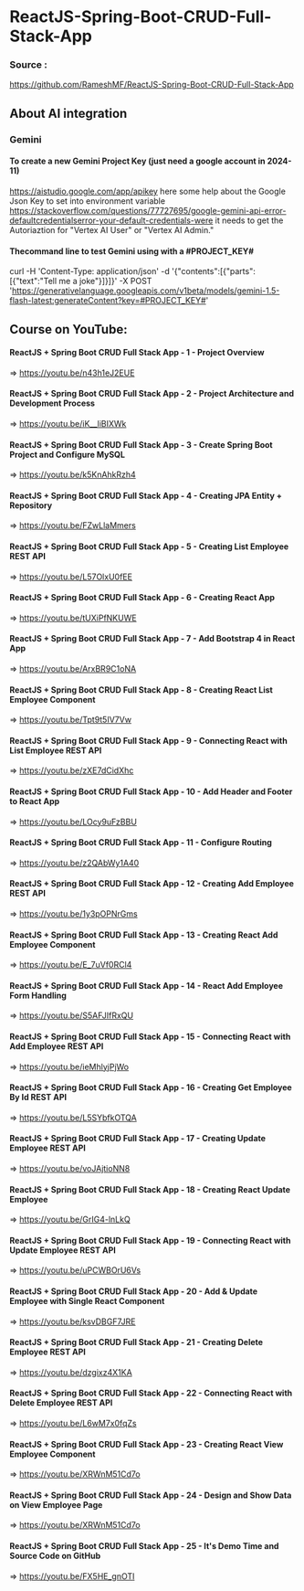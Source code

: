 # ReactJS-Spring-Boot-CRUD-Full-Stack-App
### Source :
https://github.com/RameshMF/ReactJS-Spring-Boot-CRUD-Full-Stack-App

## About AI integration
### Gemini
#### To create a new Gemini Project Key (just need a google account in 2024-11)
https://aistudio.google.com/app/apikey
here some help about the Google Json Key to set into environment variable
https://stackoverflow.com/questions/77727695/google-gemini-api-error-defaultcredentialserror-your-default-credentials-were
it needs to get the Autoriaztion for "Vertex AI User" or "Vertex AI Admin."
####  Thecommand line to test Gemini using with a #PROJECT_KEY#
curl -H 'Content-Type: application/json' -d '{"contents":[{"parts":[{"text":"Tell me a joke"}]}]}'
-X POST 'https://generativelanguage.googleapis.com/v1beta/models/gemini-1.5-flash-latest:generateContent?key=#PROJECT_KEY#'

## Course on YouTube:

#### ReactJS + Spring Boot CRUD Full Stack App - 1 - Project Overview
=> https://youtu.be/n43h1eJ2EUE
#### ReactJS + Spring Boot CRUD Full Stack App - 2 - Project Architecture and Development Process
=> https://youtu.be/iK__liBIXWk
#### ReactJS + Spring Boot CRUD Full Stack App - 3 - Create Spring Boot Project and Configure MySQL
=> https://youtu.be/k5KnAhkRzh4
#### ReactJS + Spring Boot CRUD Full Stack App - 4 - Creating JPA Entity + Repository
=> https://youtu.be/FZwLlaMmers
#### ReactJS + Spring Boot CRUD Full Stack App - 5 - Creating List Employee REST API
=> https://youtu.be/L57OlxU0fEE
#### ReactJS + Spring Boot CRUD Full Stack App - 6 - Creating React App
=> https://youtu.be/tUXiPfNKUWE
#### ReactJS + Spring Boot CRUD Full Stack App - 7 - Add Bootstrap 4 in React App
=> https://youtu.be/ArxBR9C1oNA
#### ReactJS + Spring Boot CRUD Full Stack App - 8 - Creating React List Employee Component
=> https://youtu.be/Tpt9t5IV7Vw
#### ReactJS + Spring Boot CRUD Full Stack App - 9 - Connecting React with List Employee REST API
=> https://youtu.be/zXE7dCidXhc
#### ReactJS + Spring Boot CRUD Full Stack App - 10 - Add Header and Footer to React App
=> https://youtu.be/LOcy9uFzBBU
#### ReactJS + Spring Boot CRUD Full Stack App - 11 - Configure Routing
=> https://youtu.be/z2QAbWy1A40
#### ReactJS + Spring Boot CRUD Full Stack App - 12 - Creating Add Employee REST API
=> https://youtu.be/1y3pOPNrGms
#### ReactJS + Spring Boot CRUD Full Stack App - 13 - Creating React Add Employee Component
=> https://youtu.be/E_7uVf0RCl4
#### ReactJS + Spring Boot CRUD Full Stack App - 14 - React Add Employee Form Handling
=> https://youtu.be/S5AFJIfRxQU
#### ReactJS + Spring Boot CRUD Full Stack App - 15 - Connecting React with Add Employee REST API
=> https://youtu.be/ieMhlyjPjWo
#### ReactJS + Spring Boot CRUD Full Stack App - 16 - Creating Get Employee By Id REST API
=> https://youtu.be/L5SYbfkOTQA
#### ReactJS + Spring Boot CRUD Full Stack App - 17 - Creating Update Employee REST API
=> https://youtu.be/voJAjtioNN8
#### ReactJS + Spring Boot CRUD Full Stack App - 18 - Creating React Update Employee
=> https://youtu.be/GrIG4-lnLkQ
#### ReactJS + Spring Boot CRUD Full Stack App - 19 - Connecting React with Update Employee REST API
=> https://youtu.be/uPCWBOrU6Vs
#### ReactJS + Spring Boot CRUD Full Stack App - 20 - Add & Update Employee with Single React Component 
=> https://youtu.be/ksvDBGF7JRE
#### ReactJS + Spring Boot CRUD Full Stack App - 21 - Creating Delete Employee REST API 
=> https://youtu.be/dzgixz4X1KA
#### ReactJS + Spring Boot CRUD Full Stack App - 22 - Connecting React with Delete Employee REST API
=> https://youtu.be/L6wM7x0fqZs
#### ReactJS + Spring Boot CRUD Full Stack App - 23 - Creating React View Employee Component
=> https://youtu.be/XRWnM51Cd7o
#### ReactJS + Spring Boot CRUD Full Stack App - 24 - Design and Show Data on View Employee Page
=> https://youtu.be/XRWnM51Cd7o
#### ReactJS + Spring Boot CRUD Full Stack App - 25 - It's Demo Time and Source Code on GitHub
=> https://youtu.be/FX5HE_gnOTI

